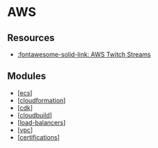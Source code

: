 AWS
===

Resources
---

- [:fontawesome-solid-link: AWS Twitch Streams
    ](https://aws.amazon.com/developer/community/live-video)

Modules
---

- [[ecs]]
- [[cloudformation]]
- [[cdk]]
- [[cloudbuild]]
- [[load-balancers]]
- [[vpc]]
- [[certifications]]

[//begin]: # "Autogenerated link references for markdown compatibility"
[ecs]: cdk/ecs/ecs.md "ECS"
[cloudformation]: cloudformation/cloudformation.md "CloudFormation"
[cdk]: cdk/cdk.md "CDK"
[cloudbuild]: cloudbuild/cloudbuild.md "CloudBuild"
[load-balancers]: load-balancers/load-balancers.md "Load Balancers"
[vpc]: cdk/vpc/vpc.md "VPC"
[certifications]: certifications/certifications.md "Certifications"
[//end]: # "Autogenerated link references"